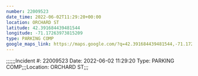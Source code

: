 ```yaml
---
number: 22009523
date_time: 2022-06-02T11:29:20+00:00
location: ORCHARD ST
latitude: 42.391684439481544
longitude: -71.17263973815209
type: PARKING COMP
google_maps_link: https://maps.google.com/?q=42.391684439481544,-71.17263973815209
---
```


;;;;;;Incident #: 22009523  Date: 2022-06-02 11:29:20   Type: PARKING COMP;;;Location: ORCHARD ST;;;
